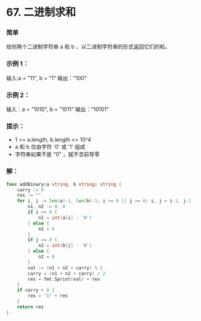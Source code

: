 # 67. 二进制求和

### 简单

给你两个二进制字符串 a 和 b ，以二进制字符串的形式返回它们的和。

### 示例 1：

输入:a = "11", b = "1"
输出："100"

### 示例 2：

输入：a = "1010", b = "1011"
输出："10101"

### 提示：
- 1 <= a.length, b.length <= 10^4
- a 和 b 仅由字符 '0' 或 '1' 组成
- 字符串如果不是 "0" ，就不含前导零

### 解：

```go
func addBinary(a string, b string) string {
	carry := 0
	res := ""
	for i, j := len(a)-1, len(b)-1; i >= 0 || j >= 0; i, j = i-1, j-1 {
		n1, n2 := 0, 0
		if i >= 0 {
			n1 = int(a[i] - '0')
		} else {
			n1 = 0
		}
		if j >= 0 {
			n2 = int(b[j] - '0')
		} else {
			n2 = 0
		}
		val := (n1 + n2 + carry) % 2
		carry = (n1 + n2 + carry) / 2
		res = fmt.Sprint(val) + res
	}
	if carry > 0 {
		res = "1" + res
	}
	return res
}
```